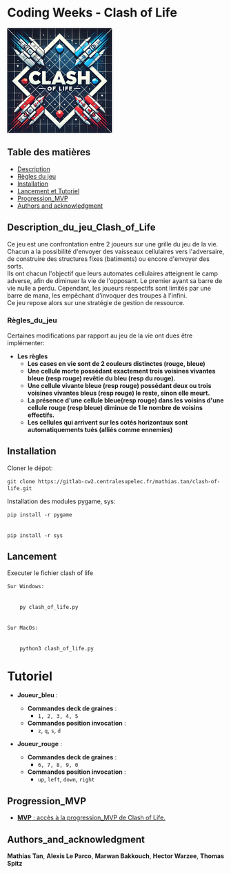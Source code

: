 # Coding Weeks - Clash of Life


![Partie de Clash of Life](images/logo1.png)<br>


## Table des matières
- [Description](#Description_du_jeu_Clash_of_Life)
- [Règles du jeu](#règles_du_jeu)
- [Installation](#installation)                                                   
- [Lancement et Tutoriel](#Lancement)
- [Progression_MVP](#Progression_MVP)
- [Authors and acknowledgment](#Authors_and_acknowledgment)

## Description_du_jeu_Clash_of_Life

Ce jeu est une confrontation entre 2 joueurs sur une grille du jeu de la vie. Chacun a la possibilité d'envoyer des vaisseaux cellulaires vers l'adversaire, de construire des structures fixes (batiments) ou encore d'envoyer des sorts.<br>
Ils ont chacun l'objectif que leurs automates cellulaires atteignent le camp adverse, afin de diminuer la vie de l'opposant. 
Le premier ayant sa barre de vie nulle a perdu.
Cependant, les joueurs respectifs sont limités par une barre de mana, les empêchant d'invoquer des troupes à l'infini. <br>
Ce jeu repose alors sur une stratégie de gestion de ressource.

### Règles_du_jeu

Certaines modifications par rapport au jeu de la vie ont dues être implémenter:<br>
- **Les règles**
    - **Les cases en vie sont de 2 couleurs distinctes (rouge, bleue)**
    - **Une cellule morte possédant exactement trois voisines vivantes bleue (resp rouge) revêtie du bleu (resp du rouge).**
    - **Une cellule vivante bleue (resp rouge) possédant deux ou trois voisines vivantes bleus (resp rouge) le reste, sinon elle meurt.**
    - **La présence d'une cellule bleue(resp rouge) dans les voisins d'une cellule rouge (resp bleue) diminue de 1 le nombre de voisins effectifs.**
    - **Les cellules qui arrivent sur les cotés horizontaux sont automatiquements tués (alliés comme ennemies)**

## Installation
Cloner le dépot: 


    git clone https://gitlab-cw2.centralesupelec.fr/mathias.tan/clash-of-life.git


Installation des modules pygame, sys:


    pip install -r pygame


    pip install -r sys




## Lancement
Executer le fichier clash of life


    Sur Windows:


        py clash_of_life.py


    Sur MacOs: 


        python3 clash_of_life.py

# Tutoriel

- **Joueur_bleu** :
    - **Commandes deck de graines** :
        - `1, 2, 3, 4, 5`
    - **Commandes position invocation** :
        - `z`, `q`, `s`, `d`

- **Joueur_rouge** :
    - **Commandes deck de graines** :
        - `6, 7, 8, 9, 0`
    - **Commandes position invocation** :
        - `up`, `left`, `down`, `right`


## Progression_MVP

 
+ [**MVP** : accès à la progression_MVP de Clash of Life.](./Progression_MVP.md)


## Authors_and_acknowledgment
**Mathias Tan**, **Alexis Le Parco**, **Marwan Bakkouch**, **Hector Warzee**, **Thomas Spitz**



